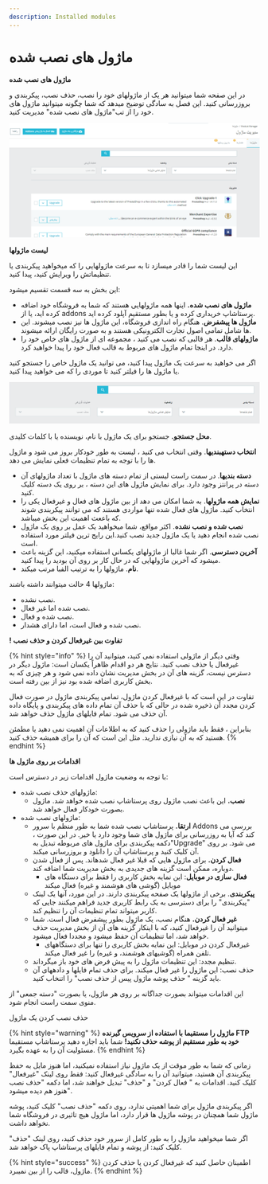```yaml
---
description: Installed modules
---
```


# ماژول های نصب شده

**ماژول های نصب شده**

در این صفحه شما میتوانید هر یک از ماژولهای خود را نصب، حذف نصب، پیکربندی و بروزرسانی کنید. این فصل به سادگی توضیح میدهد که شما چگونه میتوانید ماژول های خود را از تب"ماژول های نصب شده" مدیریت کنید.

![](../../../../.gitbook/assets/0%20%2823%29.png)

**لیست ماژولها**

این لیست شما را قادر میسازد تا به سرعت ماژولهایی را که میخواهید پیکربندی یا تنظیماتش را ویرایش کنید، پیدا کنید.

این بخش به سه قسمت تقسیم میشود:

* **ماژول های نصب شده.** اینها همه ماژولهایی هستند که شما به فروشگاه خود اضافه کرده اید، یا از addons پرستاشاپ خریداری کرده و یا بطور مستقیم آپلود کرده اید.
* **ماژول ها پیشفرض**. هنگام راه اندازی فروشگاه، این ماژول ها نیز نصب میشوند. این ها شامل تمامی اصول تجارت الکترونیکی هستند و به صورت رایگان ارائه میشوند.
* **ماژولهای قالب**. هر قالبی که نصب می کنید ، مجموعه ای از ماژول های خاص خود را دارد. در اینجا تمام ماژول های مربوط به قالب فعال خود را پیدا خواهید کرد.

اگر می خواهید به سرعت یک ماژول پیدا کنید، می توانید یک ماژول خاص را جستجو کنید یا ماژول ها را فیلتر کنید تا موردی را که می خواهید پیدا کنید.

![](../../../../.gitbook/assets/1%20%2812%29.png)

**محل جستجو.** جستجو برای یک ماژول با نام، نویسنده یا با کلمات کلیدی.

**انتخاب دستهبندیها**. وقتی انتخاب می کنید ، لیست به طور خودکار بروز می شود و ماژول ها را با توجه به تمام تنظیمات فعلی نمایش می دهد.

* **دسته بندیها**. در سمت راست لیستی از تمام دسته های ماژول با تعداد ماژولهای آن دسته در پرانتز وجود دارد. برای نمایش ماژول های این دسته ، بر روی یک دسته کلیک کنید.
* **نمایش همه ماژولها**. به شما امکان می دهد از بین ماژول های فعال و غیرفعال یکی را انتخاب کنید. ماژول های فعال شده تنها مواردی هستند که می توانند پیکربندی شوند که باععث اهمیت این بخش میباشد.
* **نصب شده و نصب نشده**. اکثر مواقع، شما میخواهید یک عمل بر روی یک ماژول نصب شده انجام دهید یا یک ماژول جدید نصب کنید.این رایج ترین فیلتر مورد استفاده است.
* **آخرین دسترسی**. اگر شما غالبا از ماژولهای یکسانی استفاده میکنید، این گزینه باعث میشود که آخرین ماژولهایی که در حال کار بر روی آن بودید را پیدا کنید.
* **نام**. ماژولها را به ترتیب الفبا مرتب میکند.

ماژولها 4 حالت میتوانند داشته باشند:

* نصب نشده.
* نصب شده اما غیر فعال.
* نصب شده و فعال.
* نصب شده و فعال است، اما دارای هشدار.

**! تفاوت بین غیرفعال کردن و حذف نصب**

{% hint style="info" %}
وقتی دیگر از ماژولی استفاده نمی کنید، میتوانید آن را غیرفعال یا حذف نصب کنید. نتایج هر دو اقدام ظاهراً یکسان است: ماژول دیگر در دسترس نیست، گزینه های آن در بخش مدیریت نشان داده نمی شود و هر چیزی که به بخش کاربری اضافه شده بود نیز از بین رفته است.

تفاوت در این است که با غیرفعال کردن ماژول، تمامی پیکربندی ماژول در صورت فعال کردن مجدد آن ذخیره شده در حالی که با حذف آن تمام داده های پیکربندی و پایگاه داده آن حذف می شود. تمام فایلهای ماژول حذف خواهد شد.

بنابراین ، فقط باید ماژولی را حذف کنید که به اطلاعات آن اهمیت نمی دهید یا مطمئن هستید که به آن نیازی ندارید. مثل این است که آن را برای همیشه حذف کنید.
{% endhint %}

**اقدامات بر روی ماژول ها**

با توجه به وضعیت ماژول اقدامات زیر در دسترس است:

* ماژولهای حذف نصب شده:
  * **نصب.** این باعث نصب ماژول روی پرستاشاپ نصب شده خواهد شد. ماژول بصورت خودکار فعال خواهد شد.
* ماژولهای نصب شده:
  * **ارتقا.** پرستاشاپ نصب شده شما به طور منظم با سرور Addons بررسی می کند که آیا به روزرسانی برای ماژول های شما وجود دارد یا خیر. در این صورت ، دکمه پیکربندی برای ماژول های مربوطه تبدیل به"Upgrade" می شود. بر روی آن کلیک کنید و پرستاشاپ آن را دانلود و بروزرسانی میکند.
  * **فعال کردن.** برای ماژول هایی که قبلا غیر فعال شدهاند. پس از فعال شدن دوباره، ممکن است گزینه های جدیدی به بخش مدیریت شما اضافه کند.
    * **فعال سازی در موبایل**: این نمایه بخش کاربری را فقط برای دستگاه های موبایل \(گوشی های هوشمند و غیره\) فعال میکند
  * **پیکربندی**. برخی از ماژولها یک صفحه پیکربندی دارند. در این مورد، آنها یک لینک "پیکربندی" را برای دسترسی به یک رابط کاربری جدید فراهم میکنند جایی که کاربر میتواند تمام تنظیمات آن را تنظیم کند.
  * **غیر فعال کردن.** هنگام نصب، یک ماژول بطور پیشفرض فعال است. شما میتوانید آن را غیرفعال کنید، که با اینکار گزینه های آن از بخش مدیریت حذف خواهد شد، اما تنظیمات آن حفظ میشود و مجددا فعال میشود.
    * غیرفعال کردن در موبایل: این نمایه بخش کاربری را تنها برای دستگاههای تلفن همراه \(گوشیهای هوشمند، و غیره\) را غیر فعال میکند.
  * تنظیم مجدد: این تنظیمات ماژول را به پیش فرض های خود باز میگرداند.
  * حذف نصب: این ماژول را غیر فعال میکند. برای حذف تمام فایلها و دادههای آن باید گزینه " حذف پوشه ماژول پیس از حذف نصب" را اتنخاب کنید.

این اقدامات میتواند بصورت جداگانه بر روی هر ماژول، یا بصورت "دسته جمعی" از منوی سمت راست انجام شود.

حذف نصب کردن یک ماژول

{% hint style="warning" %}
**ماژول را مستقیما با استفاده از سرویس گیرنده FTP خود به طور مستقیم از پوشه حذف نکنید!** شما باید اجازه دهید پرستاشاپ مستقیما مسئولیت آن را به عهده بگیرد.
{% endhint %}

زمانی که شما به طور موقت از یک ماژول نیاز استفاده نمیکنید، اما هنوز مایل به حفظ پیکربندی آن هستید، میتوانید آن را به سادگی غیرفعال کنید: فقط روی لینک "غیرفعال" کلیک کنید. اقدامات به " فعال کردن" و "حذف" تبدیل خواهند شد، اما دکمه "حذف نصب "هنوز هم دیده میشود.

اگر پیکربندی ماژول برای شما اهمیتی ندارد، روی دکمه "حذف نصب" کلیک کنید، پوشه ماژول شما همچنان در پوشه ماژول ها قرار دارد، اما ماژول هیچ تاثیری در فروشگاه شما نخواهد داشت.

اگر شما میخواهید ماژول را به طور کامل از سرور خود حذف کنید، روی لینک "حذف" کلیک کنید: از پوشه و تمام فایلهای پرستاشاپ پاک خواهد شد.

{% hint style="success" %}
اطمینان حاصل کنید که غیرفعال کردن یا حذف کردن ماژول، قالب را از بین نمیبرد.
{% endhint %}

